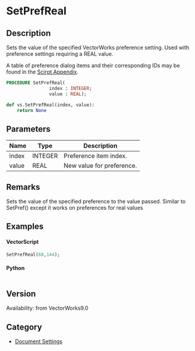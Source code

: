 # SetPrefReal

## Description
Sets the value of the specified VectorWorks preference setting. Used with preference settings requiring a REAL value.

A table of preference dialog items and their corresponding IDs may be found in the [Scirpt Appendix](../Appendix/pages/Appendix%20F%20-%20Preference%20Selectors.md).

```pascal
PROCEDURE SetPrefReal(
				index : INTEGER;
				value : REAL);
```

```python
def vs.SetPrefReal(index, value):
    return None
```

## Parameters
|Name|Type|Description|
|---|---|---|
|index|INTEGER|Preference item index.|
|value|REAL|New value for preference.|

## Remarks
Sets the value of the specified preference to the value passed.   Similar to SetPref() except it works on preferences for real values

## Examples
#### VectorScript ####
```pascal
SetPrefReal(68,144);
```
#### Python ####
```python

```

## Version
Availability: from VectorWorks9.0

## Category
* [Document Settings](../Categories/Document%20Settings.md)
